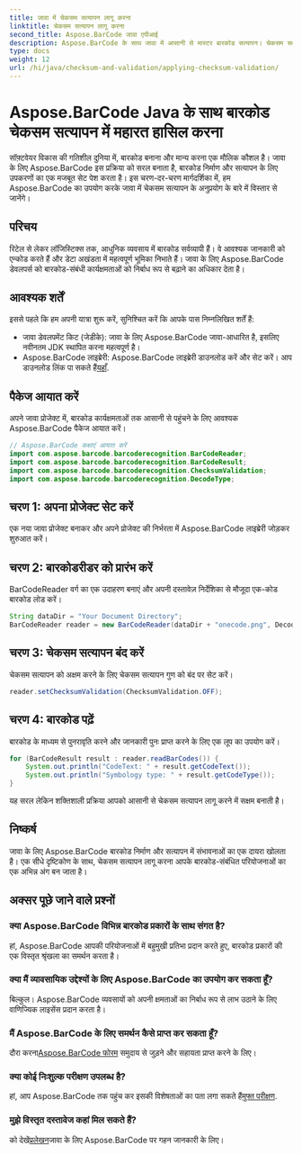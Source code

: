 ```yaml
---
title: जावा में चेकसम सत्यापन लागू करना
linktitle: चेकसम सत्यापन लागू करना
second_title: Aspose.BarCode जावा एपीआई
description: Aspose.BarCode के साथ जावा में आसानी से मास्टर बारकोड सत्यापन। चेकसम सत्यापन के लिए चरण-दर-चरण मार्गदर्शिका। अपने सॉफ़्टवेयर की डेटा अखंडता को बढ़ावा दें!
type: docs
weight: 12
url: /hi/java/checksum-and-validation/applying-checksum-validation/
---
```

# Aspose.BarCode Java के साथ बारकोड चेकसम सत्यापन में महारत हासिल करना

सॉफ़्टवेयर विकास की गतिशील दुनिया में, बारकोड बनाना और मान्य करना एक मौलिक कौशल है। जावा के लिए Aspose.BarCode इस प्रक्रिया को सरल बनाता है, बारकोड निर्माण और सत्यापन के लिए उपकरणों का एक मजबूत सेट पेश करता है। इस चरण-दर-चरण मार्गदर्शिका में, हम Aspose.BarCode का उपयोग करके जावा में चेकसम सत्यापन के अनुप्रयोग के बारे में विस्तार से जानेंगे।

## परिचय

रिटेल से लेकर लॉजिस्टिक्स तक, आधुनिक व्यवसाय में बारकोड सर्वव्यापी हैं। वे आवश्यक जानकारी को एन्कोड करते हैं और डेटा अखंडता में महत्वपूर्ण भूमिका निभाते हैं। जावा के लिए Aspose.BarCode डेवलपर्स को बारकोड-संबंधी कार्यक्षमताओं को निर्बाध रूप से बढ़ाने का अधिकार देता है।

## आवश्यक शर्तें

इससे पहले कि हम अपनी यात्रा शुरू करें, सुनिश्चित करें कि आपके पास निम्नलिखित शर्तें हैं:

- जावा डेवलपमेंट किट (जेडीके): जावा के लिए Aspose.BarCode जावा-आधारित है, इसलिए नवीनतम JDK स्थापित करना महत्वपूर्ण है।
-  Aspose.BarCode लाइब्रेरी: Aspose.BarCode लाइब्रेरी डाउनलोड करें और सेट करें। आप डाउनलोड लिंक पा सकते हैं[यहाँ](https://releases.aspose.com/barcode/java/).

## पैकेज आयात करें

अपने जावा प्रोजेक्ट में, बारकोड कार्यक्षमताओं तक आसानी से पहुंचने के लिए आवश्यक Aspose.BarCode पैकेज आयात करें।

```java
// Aspose.BarCode कक्षाएं आयात करें
import com.aspose.barcode.barcoderecognition.BarCodeReader;
import com.aspose.barcode.barcoderecognition.BarCodeResult;
import com.aspose.barcode.barcoderecognition.ChecksumValidation;
import com.aspose.barcode.barcoderecognition.DecodeType;
```

## चरण 1: अपना प्रोजेक्ट सेट करें

एक नया जावा प्रोजेक्ट बनाकर और अपने प्रोजेक्ट की निर्भरता में Aspose.BarCode लाइब्रेरी जोड़कर शुरुआत करें।

## चरण 2: बारकोडरीडर को प्रारंभ करें

BarCodeReader वर्ग का एक उदाहरण बनाएं और अपनी दस्तावेज़ निर्देशिका से मौजूदा एक-कोड बारकोड लोड करें।

```java
String dataDir = "Your Document Directory";
BarCodeReader reader = new BarCodeReader(dataDir + "onecode.png", DecodeType.ONE_CODE);
```

## चरण 3: चेकसम सत्यापन बंद करें

चेकसम सत्यापन को अक्षम करने के लिए चेकसम सत्यापन गुण को बंद पर सेट करें।

```java
reader.setChecksumValidation(ChecksumValidation.OFF);
```

## चरण 4: बारकोड पढ़ें

बारकोड के माध्यम से पुनरावृति करने और जानकारी पुनः प्राप्त करने के लिए एक लूप का उपयोग करें।

```java
for (BarCodeResult result : reader.readBarCodes()) {
    System.out.println("CodeText: " + result.getCodeText());
    System.out.println("Symbology type: " + result.getCodeType());
}
```

यह सरल लेकिन शक्तिशाली प्रक्रिया आपको आसानी से चेकसम सत्यापन लागू करने में सक्षम बनाती है।

## निष्कर्ष

जावा के लिए Aspose.BarCode बारकोड निर्माण और सत्यापन में संभावनाओं का एक दायरा खोलता है। एक सीधे दृष्टिकोण के साथ, चेकसम सत्यापन लागू करना आपके बारकोड-संबंधित परियोजनाओं का एक अभिन्न अंग बन जाता है।

## अक्सर पूछे जाने वाले प्रश्नों

### क्या Aspose.BarCode विभिन्न बारकोड प्रकारों के साथ संगत है?
हां, Aspose.BarCode आपकी परियोजनाओं में बहुमुखी प्रतिभा प्रदान करते हुए, बारकोड प्रकारों की एक विस्तृत श्रृंखला का समर्थन करता है।

### क्या मैं व्यावसायिक उद्देश्यों के लिए Aspose.BarCode का उपयोग कर सकता हूँ?
बिल्कुल। Aspose.BarCode व्यवसायों को अपनी क्षमताओं का निर्बाध रूप से लाभ उठाने के लिए वाणिज्यिक लाइसेंस प्रदान करता है।

### मैं Aspose.BarCode के लिए समर्थन कैसे प्राप्त कर सकता हूँ?
 दौरा करना[Aspose.BarCode फोरम](https://forum.aspose.com/c/barcode/13) समुदाय से जुड़ने और सहायता प्राप्त करने के लिए।

### क्या कोई निःशुल्क परीक्षण उपलब्ध है?
 हां, आप Aspose.BarCode तक पहुंच कर इसकी विशेषताओं का पता लगा सकते हैं[मुफ्त परीक्षण](https://releases.aspose.com/).

### मुझे विस्तृत दस्तावेज कहां मिल सकते हैं?
 को देखें[प्रलेखन](https://reference.aspose.com/barcode/java/)जावा के लिए Aspose.BarCode पर गहन जानकारी के लिए।


